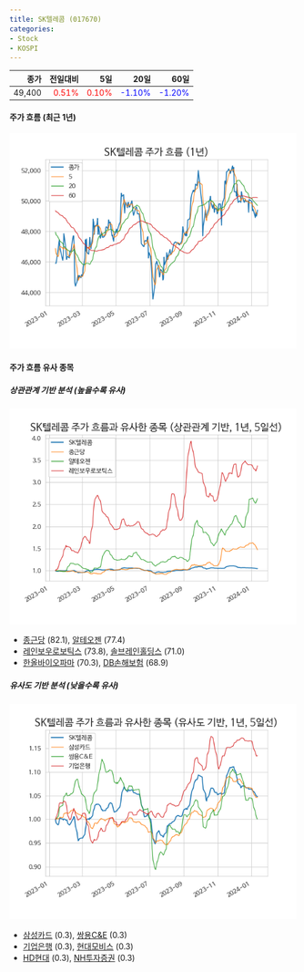 ```yaml
---
title: SK텔레콤 (017670)
categories:
- Stock
- KOSPI
---
```


|종가|전일대비|5일|20일|60일|
|---:|-------:|--:|---:|---:|
|49,400|<span style="color: red">0.51%</span>|<span style="color: red">0.10%</span>|<span style="color: blue">-1.10%</span>|<span style="color: blue">-1.20%</span>|

<!-- more -->


#### 주가 흐름 (최근 1년)
![017670](/assets/images/stock/017670.png)


#### 주가 흐름 유사 종목


##### 상관관계 기반 분석 (높을수록 유사)
![017670](/assets/images/stock/017670_corr.png)
- [종근당](/185750/) (82.1), [알테오젠](/196170/) (77.4)
- [레인보우로보틱스](/277810/) (73.8), [솔브레인홀딩스](/036830/) (71.0)
- [한올바이오파마](/009420/) (70.3), [DB손해보험](/005830/) (68.9)


##### 유사도 기반 분석 (낮을수록 유사)	
![017670](/assets/images/stock/017670_sim.png)
- [삼성카드](/029780/) (0.3), [쌍용C&E](/003410/) (0.3)
- [기업은행](/024110/) (0.3), [현대모비스](/012330/) (0.3)
- [HD현대](/267250/) (0.3), [NH투자증권](/005940/) (0.3)